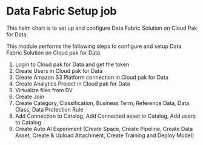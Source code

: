 # Data Fabric Setup job

This helm chart is to set up and configure Data Fabric Solution on Cloud Pak for Data.


This module performs the following steps to configure and setup Data Fabric Solution on Cloud pak for Data.

 1. Login to Cloud pak for Data and get the token
 2. Create Users in Cloud pak for Data
 3. Create Amazon S3 Platform connection in Cloud pak for Data
 4. Create Analytics Project in Cloud pak for Data
 5. Virtualize files from DV
 6. Create Join
 7. Create Category, Classification, Business Term, Reference Data, Data Class, Data Protection Rule
 8. Add Connection to Catalog, Add Connected asset to Catalog, Add users to Catalog
 9. Create Auto AI Experiment (Create Space, Create Pipeline, Create Data Asset, Create & Upload Attachment, Create Training and Deploy Model)
